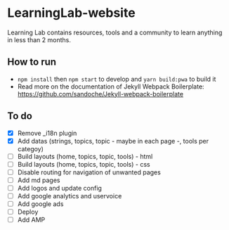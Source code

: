 # LearningLab-website
Learning Lab contains resources, tools and a community to learn anything in less than 2 months.

## How to run
* `npm install` then `npm start` to develop and `yarn build:pwa` to build it 
* Read more on the documentation of Jekyll Webpack Boilerplate: https://github.com/sandoche/Jekyll-webpack-boilerplate

## To do
- [x] Remove _i18n plugin
- [x] Add datas (strings, topics, topic - maybe in each page -, tools per categoy)
- [ ] Build layouts (home, topics, topic, tools) - html
- [ ] Build layouts (home, topics, topic, tools) - css
- [ ] Disable routing for navigation of unwanted pages
- [ ] Add md pages
- [ ] Add logos and update config
- [ ] Add google analytics and uservoice
- [ ] Add google ads
- [ ] Deploy
- [ ] Add AMP